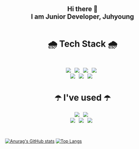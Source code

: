 
<header>
  <h2>Hi there 👋<br/>I am Junior Developer, Juhyoung  
  
</header>
<h1 align="center">🌧 Tech Stack 🌧</h1>
</br>
<p align="center">
<img src="https://img.shields.io/badge/HTML5-E34F26?style=flat-square&logo=HTML5&logoColor=white"/></a> &nbsp
<img src="https://img.shields.io/badge/CSS3-1572B6?style=flat-square&logo=CSS3&logoColor=white"/></a> &nbsp
<img src="https://img.shields.io/badge/JavaScript-F7DF1E?style=flat-square&logo=JavaScript&logoColor=black"/></a> &nbsp
<img src="https://img.shields.io/badge/Python-3776AB?style=flat-square&logo=python&logoColor=white"/></a> &nbsp<br/>
<img src="https://img.shields.io/badge/TypeScript-3178C6?style=flat-square&logo=TypeScript&logoColor=white"/></a> &nbsp
<img src="https://img.shields.io/badge/React%20JS-61DAFB?style=flat-square&logo=react&logoColor=black"/></a> &nbsp
<img src="https://img.shields.io/badge/Vue.js-4FC08D?style=flat-square&logo=Vue.js&logoColor=white"/></a> &nbsp

</br>
<h1 align="center">☂️ I've used ☂️</h1>
<p align="center">
<img src="https://img.shields.io/badge/Visual Studio Code-007ACC?style=flat-square&logo=Visual Studio Code&logoColor=white"/></a> &nbsp
<img src="https://img.shields.io/badge/Android Studio-3DDC84?style=flat-square&logo=Android Studio&logoColor=white"/></a> &nbsp</br>
<img src="https://img.shields.io/badge/Git-F05032?style=flat-square&logo=Git&logoColor=white"/></a> &nbsp
<img src="https://img.shields.io/badge/GitHub-181717?style=flat-square&logo=github&logoColor=white"/></a> &nbsp
<img src="https://img.shields.io/badge/Slack-4A154B?style=flat-square&logo=slack&logoColor=white"/></a> &nbsp
</br>
</br>
</br>

[![Anurag's GitHub stats](https://github-readme-stats.vercel.app/api?username=juhyoungRyu)](https://github.com/anuraghazra/github-readme-stats) 
[![Top Langs](https://github-readme-stats.vercel.app/api/top-langs/?username=anuraghazra&layout=compact)](https://github.com/anuraghazra/github-readme-stats)




